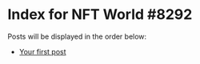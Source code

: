 # Index for NFT World #8292
Posts will be displayed in the order below:

- [Your first post](./001-first.md)

